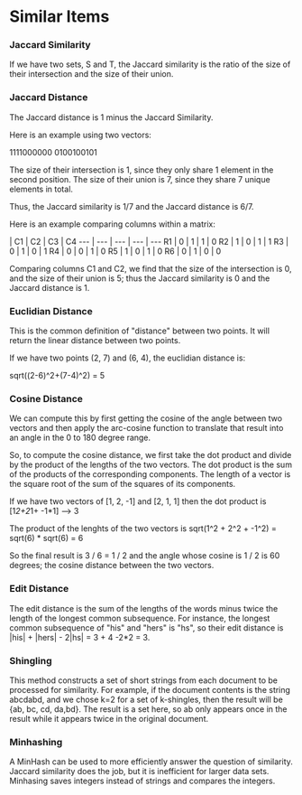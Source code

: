 # Similar Items

### Jaccard Similarity
If we have two sets, S and T, the Jaccard similarity is the ratio of the size of their intersection and the size of their union.

### Jaccard Distance
The Jaccard distance is 1 minus the Jaccard Similarity.

Here is an example using two vectors:

1111000000
0100100101

The size of their intersection is 1, since they only share 1 element in the second position.
The size of their union is 7, since they share 7 unique elements in total.

Thus, the Jaccard similarity is 1/7 and the Jaccard distance is 6/7.

Here is an example comparing columns within a matrix:

 | C1 | C2 | C3 | C4
--- | --- | --- | --- | ---
R1 | 0 | 1 | 1 | 0
R2 | 1 | 0 | 1 | 1
R3 | 0 | 1 | 0 | 1
R4 | 0 | 0 | 1 | 0
R5 | 1 | 0 | 1 | 0
R6 | 0 | 1 | 0 | 0

Comparing columns C1 and C2, we find that the size of the intersection is 0, and the size of their union is 5; thus the Jaccard similarity is 0 and the Jaccard distance is 1.

### Euclidian Distance
This is the common definition of "distance" between two points. It will return the linear distance between two points.

If we have two points (2, 7) and (6, 4), the euclidian distance is:

sqrt((2-6)^2+(7-4)^2) = 5


### Cosine Distance
We can compute this by first getting the cosine of the angle between two vectors and then apply the arc-cosine function to translate that result into an angle in the 0 to 180 degree range.

So, to compute the cosine distance, we first take the dot product and divide by the product of the lengths of the two vectors. The dot product is the sum of the products of the corresponding components. The length of a vector is the square root of the sum of the squares of its components.

If we have two vectors of [1, 2, -1] and [2, 1, 1] then the dot product is [1*2+2*1+ -1*1] --> 3

The product of the lenghts of the two vectors is sqrt(1^2 + 2^2 + -1^2) = sqrt(6) * sqrt(6) = 6

So the final result is 3 / 6 = 1 / 2 and the angle whose cosine is 1 / 2 is 60 degrees; the cosine distance between the two vectors.


### Edit Distance
The edit distance is the sum of the lengths of the words minus twice the length of the longest common subsequence. For instance, the longest common subsequence of "his" and "hers" is "hs", so their edit distance is |his| + |hers| - 2|hs| = 3 + 4 -2*2 = 3.

### Shingling
This method constructs a set of short strings from each document to be processed for similarity. For example, if the document contents is the string abcdabd, and we chose k=2 for a set of k-shingles, then the result will be {ab, bc, cd, da,bd}. The result is a set here, so ab only appears once in the result while it appears twice in the original document.

### Minhashing
A MinHash can be used to more efficiently answer the question of similarity. Jaccard similarity does the job, but it is inefficient for larger data sets. Minhasing saves integers instead of strings and compares the integers.
